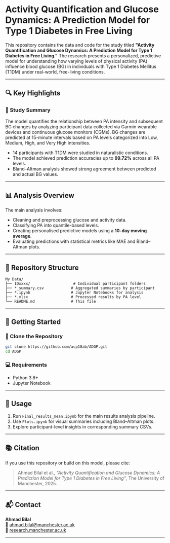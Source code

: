 # Activity Quantification and Glucose Dynamics: A Prediction Model for Type 1 Diabetes in Free Living

This repository contains the data and code for the study titled **"Activity Quantification and Glucose Dynamics: A Prediction Model for Type 1 Diabetes in Free Living."** The research presents a personalized, predictive model for understanding how varying levels of physical activity (PA) influence blood glucose (BG) in individuals with Type 1 Diabetes Mellitus (T1DM) under real-world, free-living conditions.

---

## 🔍 Key Highlights

### 🧠 Study Summary
The model quantifies the relationship between PA intensity and subsequent BG changes by analyzing participant data collected via Garmin wearable devices and continuous glucose monitors (CGMs). BG changes are predicted at 15-minute intervals based on PA levels categorized into Low, Medium, High, and Very High intensities.

- 14 participants with T1DM were studied in naturalistic conditions.
- The model achieved prediction accuracies up to **99.72%** across all PA levels.
- Bland–Altman analysis showed strong agreement between predicted and actual BG values.

---

## 📊 Analysis Overview

The main analysis involves:
- Cleaning and preprocessing glucose and activity data.
- Classifying PA into quantile-based levels.
- Creating personalised predictive models using a **10-day moving average**.
- Evaluating predictions with statistical metrics like MAE and Bland–Altman plots.

---

## 📁 Repository Structure

```
My Data/
├── IDxxxx/                   # Individual participant folders
├── *_summary.csv            # Aggregated summaries by participant
├── *.ipynb                  # Jupyter Notebooks for analysis
├── *.xlsx                   # Processed results by PA level
└── README.md                # This file
```

---

## 🚀 Getting Started

### 🔧 Clone the Repository

```bash
git clone https://github.com/acp18ab/ADGP.git
cd ADGP
```

### 💻 Requirements
- Python 3.8+
- Jupyter Notebook

---

## 📄 Usage

1. Run `Final_results_mean.ipynb` for the main results analysis pipeline.
2. Use `Plots.ipynb` for visual summaries including Bland–Altman plots.
3. Explore participant-level insights in corresponding summary CSVs.

---

## 📚 Citation

If you use this repository or build on this model, please cite:

> Ahmad Bilal et al., *"Activity Quantification and Glucose Dynamics: A Prediction Model for Type 1 Diabetes in Free Living"*, The University of Manchester, 2025.

---

## 📬 Contact

**Ahmad Bilal**  
📧 [ahmad.bilal@manchester.ac.uk](mailto:ahmad.bilal@manchester.ac.uk)  
🔗 [research.manchester.ac.uk](https://www.research.manchester.ac.uk/en/persons/ahmad.bilal)

---
